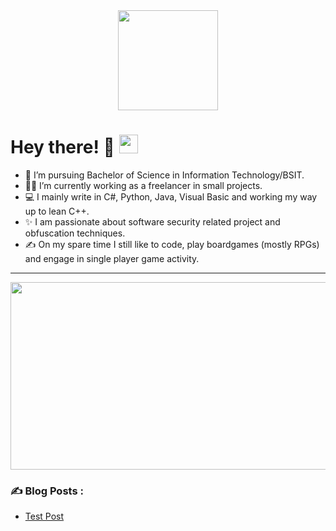 <div id="header" align="center">
<!---
  <img src="https://media.giphy.com/media/M9gbBd9nbDrOTu1Mqx/giphy.gif" width="100"/>
--->
  <img src="https://media0.giphy.com/media/B6IBrYTyvo1UJOXF9u/giphy.gif" width="160" height="160" frameBorder="0"/>
</div>
<h1>
  Hey there! 👋
  <img src="https://media.giphy.com/media/hvRJCLFzcasrR4ia7z/giphy.gif" width="30px"/>
</h1>

- 🧻 I’m pursuing Bachelor of Science in Information Technology/BSIT.
- 👨‍🏫 I’m currently working as a freelancer in small projects.
- 💻 I mainly write in C#, Python, Java, Visual Basic and working my way up to lean C++.
- ✨ I am passionate about software security related project and obfuscation techniques.
- ✍️ On my spare time I still like to code, play boardgames (mostly RPGs) and engage in single player game activity.

---
<div align="center">
  <img src="https://media.giphy.com/media/dWesBcTLavkZuG35MI/giphy.gif" width="600" height="300"/>
</div>

### :writing_hand: Blog Posts :
<!-- BLOG-POST-LIST:START -->
- [Test Post](https://dev.to/dioromains/test-post-4p10)
<!-- BLOG-POST-LIST:END -->

<!---
Dioromains/Dioromains is a ✨ special ✨ repository because its `README.md` (this file) appears on your GitHub profile.
You can click the Preview link to take a look at your changes.
--->

